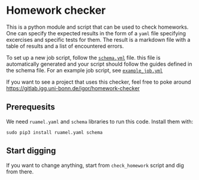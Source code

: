 # Homework checker #

This is a python module and script that can be used to check homeworks. One can
specify the expected results in the form of a `yaml` file specifying excercises
and specific tests for them. The result is a markdown file with a table of
results and a list of encountered errors.

To set up a new job script, follow the [`schema.yml`](schema/schema.yml) file.
this file is automatically generated and your script should follow the guides
defined in the schema file. For an example job script, see
[`example_job.yml`](tests/data/homework/example_job.yml)

If you want to see a project that uses this checker, feel free to poke around
https://gitlab.igg.uni-bonn.de/igor/homework-checker

## Prerequesits ##
We need `ruamel.yaml` and `schema` libraries to run this code. Install them
with:
```
sudo pip3 install ruamel.yaml schema
```

## Start digging ##
If you want to change anything, start from `check_homework` script and dig from
there.
